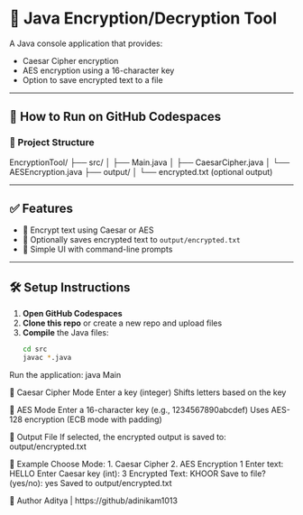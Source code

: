 # 🔐 Java Encryption/Decryption Tool

A Java console application that provides:
- Caesar Cipher encryption
- AES encryption using a 16-character key
- Option to save encrypted text to a file

---

## 🚀 How to Run on GitHub Codespaces

### 📁 Project Structure

EncryptionTool/
├── src/
│ ├── Main.java
│ ├── CaesarCipher.java
│ └── AESEncryption.java
├── output/
│ └── encrypted.txt (optional output)

---

## ✅ Features

- 🔄 Encrypt text using Caesar or AES
- 📂 Optionally saves encrypted text to `output/encrypted.txt`
- 🧠 Simple UI with command-line prompts

---

## 🛠️ Setup Instructions

1. **Open GitHub Codespaces**
2. **Clone this repo** or create a new repo and upload files
3. **Compile** the Java files:
   ```bash
   cd src
   javac *.java

Run the application:
java Main

🔐 Caesar Cipher Mode
Enter a key (integer)
Shifts letters based on the key

🔐 AES Mode
Enter a 16-character key (e.g., 1234567890abcdef)
Uses AES-128 encryption (ECB mode with padding)

📁 Output File
If selected, the encrypted output is saved to:
output/encrypted.txt

📜 Example
Choose Mode: 1. Caesar Cipher  2. AES Encryption
1
Enter text: HELLO
Enter Caesar key (int): 3
Encrypted Text: KHOOR
Save to file? (yes/no): yes
Saved to output/encrypted.txt

🧠 Author
Aditya | https://github/adinikam1013


